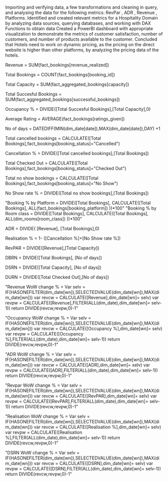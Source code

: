 Importing and verifying data, a few transformations and cleaning in query, and analysing the data for the following metrics: RevPar , ADR , Revenue  , Platforms.
 Identified and created relevant metrics for a Hospitality Domain by analyzing data sources, querying databases, and working with DAX Functions to obtain data
 Created a PowerBI dashboard with appropriate visualization to demonstrate the metrics of customer satisfaction, number of customers, and number of products available to the customer.
 Concluded that Hotels need to work on dynamic pricing, as the pricing on the direct website is higher than other platforms, by analyzing the pricing data of the hotels.
 
Revenue = SUM(fact_bookings[revenue_realized])

Total Bookings = COUNT(fact_bookings[booking_id])

Total Capacity = SUM(fact_aggregated_bookings[capacity])

Total Succesful Bookings = SUM(fact_aggregated_bookings[successful_bookings])

Occupancy % = DIVIDE([Total Succesful Bookings],[Total Capacity],0)

Average Rating = AVERAGE(fact_bookings[ratings_given])

No of days = DATEDIFF(MIN(dim_date[date]),MAX(dim_date[date]),DAY) +1

Total cancelled bookings = CALCULATE([Total Bookings],fact_bookings[booking_status]="Cancelled")

Cancellation % = DIVIDE([Total cancelled bookings],[Total Bookings])

Total Checked Out = CALCULATE([Total Bookings],fact_bookings[booking_status]="Checked Out")

Total no show bookings = CALCULATE([Total Bookings],fact_bookings[booking_status]="No Show")

No Show rate % = DIVIDE([Total no show bookings],[Total Bookings])

"Booking % by Platform = DIVIDE([Total Bookings],
 CALCULATE([Total Bookings], 
 ALL(fact_bookings[booking_platform])
  ))*100"
"Booking % by Room class = DIVIDE([Total Bookings],
 CALCULATE([Total Bookings], 
 ALL(dim_rooms[room_class])
  ))*100"

ADR = DIVIDE( [Revenue], [Total Bookings],0)

Realisation % = 1- ([Cancellation %]+[No Show rate %])

RevPAR = DIVIDE([Revenue],[Total Capacity])

DBRN = DIVIDE([Total Bookings], [No of days])

DSRN = DIVIDE([Total Capacity], [No of days])

DURN = DIVIDE([Total Checked Out],[No of days])

"Revenue WoW change % = 
Var selv = IF(HASONEFILTER(dim_date[wn]),SELECTEDVALUE(dim_date[wn]),MAX(dim_date[wn]))
var revcw = CALCULATE([Revenue],dim_date[wn]= selv)
var revpw =  CALCULATE([Revenue],FILTER(ALL(dim_date),dim_date[wn]= selv-1))
return
DIVIDE(revcw,revpw,0)-1"

"Occupancy WoW change % = 
Var selv = IF(HASONEFILTER(dim_date[wn]),SELECTEDVALUE(dim_date[wn]),MAX(dim_date[wn]))
var revcw = CALCULATE([Occupancy %],dim_date[wn]= selv)
var revpw =  CALCULATE([Occupancy %],FILTER(ALL(dim_date),dim_date[wn]= selv-1))
return
DIVIDE(revcw,revpw,0)-1"

"ADR WoW change % = 
Var selv = IF(HASONEFILTER(dim_date[wn]),SELECTEDVALUE(dim_date[wn]),MAX(dim_date[wn]))
var revcw = CALCULATE([ADR],dim_date[wn]= selv)
var revpw =  CALCULATE([ADR],FILTER(ALL(dim_date),dim_date[wn]= selv-1))
return
DIVIDE(revcw,revpw,0)-1"

"Revpar WoW change % = 
Var selv = IF(HASONEFILTER(dim_date[wn]),SELECTEDVALUE(dim_date[wn]),MAX(dim_date[wn]))
var revcw = CALCULATE([RevPAR],dim_date[wn]= selv)
var revpw =  CALCULATE([RevPAR],FILTER(ALL(dim_date),dim_date[wn]= selv-1))
return
DIVIDE(revcw,revpw,0)-1"

"Realisation WoW change % = 
Var selv = IF(HASONEFILTER(dim_date[wn]),SELECTEDVALUE(dim_date[wn]),MAX(dim_date[wn]))
var revcw = CALCULATE([Realisation %],dim_date[wn]= selv)
var revpw =  CALCULATE([Realisation %],FILTER(ALL(dim_date),dim_date[wn]= selv-1))
return
DIVIDE(revcw,revpw,0)-1"

"DSRN WoW change % = 
Var selv = IF(HASONEFILTER(dim_date[wn]),SELECTEDVALUE(dim_date[wn]),MAX(dim_date[wn]))
var revcw = CALCULATE([DSRN],dim_date[wn]= selv)
var revpw =  CALCULATE([DSRN],FILTER(ALL(dim_date),dim_date[wn]= selv-1))
return
DIVIDE(revcw,revpw,0)-1"

